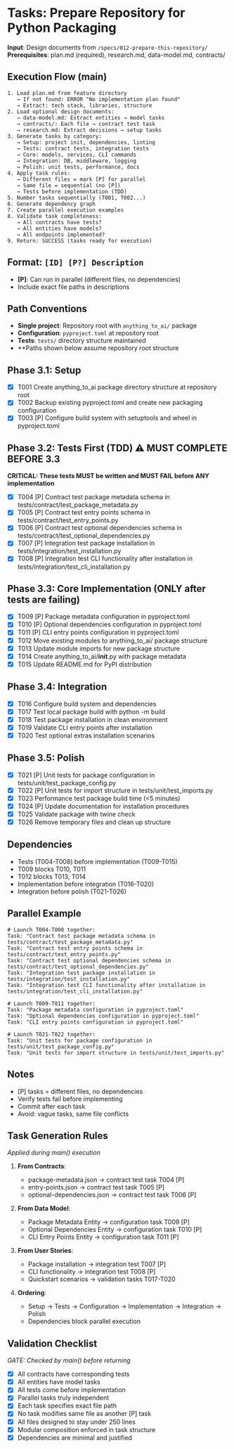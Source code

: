 # Tasks: Prepare Repository for Python Packaging

**Input**: Design documents from `/specs/012-prepare-this-repository/`
**Prerequisites**: plan.md (required), research.md, data-model.md, contracts/

## Execution Flow (main)

```
1. Load plan.md from feature directory
   → If not found: ERROR "No implementation plan found"
   → Extract: tech stack, libraries, structure
2. Load optional design documents:
   → data-model.md: Extract entities → model tasks
   → contracts/: Each file → contract test task
   → research.md: Extract decisions → setup tasks
3. Generate tasks by category:
   → Setup: project init, dependencies, linting
   → Tests: contract tests, integration tests
   → Core: models, services, CLI commands
   → Integration: DB, middleware, logging
   → Polish: unit tests, performance, docs
4. Apply task rules:
   → Different files = mark [P] for parallel
   → Same file = sequential (no [P])
   → Tests before implementation (TDD)
5. Number tasks sequentially (T001, T002...)
6. Generate dependency graph
7. Create parallel execution examples
8. Validate task completeness:
   → All contracts have tests?
   → All entities have models?
   → All endpoints implemented?
9. Return: SUCCESS (tasks ready for execution)
```

## Format: `[ID] [P?] Description`

- **[P]**: Can run in parallel (different files, no dependencies)
- Include exact file paths in descriptions

## Path Conventions

- **Single project**: Repository root with `anything_to_ai/` package
- **Configuration**: `pyproject.toml` at repository root
- **Tests**: `tests/` directory structure maintained
- \*\*Paths shown below assume repository root structure

## Phase 3.1: Setup

- [x] T001 Create anything_to_ai package directory structure at repository root
- [x] T002 Backup existing pyproject.toml and create new packaging configuration
- [x] T003 [P] Configure build system with setuptools and wheel in pyproject.toml

## Phase 3.2: Tests First (TDD) ⚠️ MUST COMPLETE BEFORE 3.3

**CRITICAL: These tests MUST be written and MUST FAIL before ANY implementation**

- [x] T004 [P] Contract test package metadata schema in tests/contract/test_package_metadata.py
- [x] T005 [P] Contract test entry points schema in tests/contract/test_entry_points.py
- [x] T006 [P] Contract test optional dependencies schema in tests/contract/test_optional_dependencies.py
- [x] T007 [P] Integration test package installation in tests/integration/test_installation.py
- [x] T008 [P] Integration test CLI functionality after installation in tests/integration/test_cli_installation.py

## Phase 3.3: Core Implementation (ONLY after tests are failing)

- [x] T009 [P] Package metadata configuration in pyproject.toml
- [x] T010 [P] Optional dependencies configuration in pyproject.toml
- [x] T011 [P] CLI entry points configuration in pyproject.toml
- [x] T012 Move existing modules to anything_to_ai/ package structure
- [x] T013 Update module imports for new package structure
- [x] T014 Create anything_to_ai/**init**.py with package metadata
- [x] T015 Update README.md for PyPI distribution

## Phase 3.4: Integration

- [x] T016 Configure build system and dependencies
- [x] T017 Test local package build with python -m build
- [x] T018 Test package installation in clean environment
- [x] T019 Validate CLI entry points after installation
- [x] T020 Test optional extras installation scenarios

## Phase 3.5: Polish

- [x] T021 [P] Unit tests for package configuration in tests/unit/test_package_config.py
- [x] T022 [P] Unit tests for import structure in tests/unit/test_imports.py
- [x] T023 Performance test package build time (<5 minutes)
- [x] T024 [P] Update documentation for installation procedures
- [x] T025 Validate package with twine check
- [x] T026 Remove temporary files and clean up structure

## Dependencies

- Tests (T004-T008) before implementation (T009-T015)
- T009 blocks T010, T011
- T012 blocks T013, T014
- Implementation before integration (T016-T020)
- Integration before polish (T021-T026)

## Parallel Example

```
# Launch T004-T008 together:
Task: "Contract test package metadata schema in tests/contract/test_package_metadata.py"
Task: "Contract test entry points schema in tests/contract/test_entry_points.py"
Task: "Contract test optional dependencies schema in tests/contract/test_optional_dependencies.py"
Task: "Integration test package installation in tests/integration/test_installation.py"
Task: "Integration test CLI functionality after installation in tests/integration/test_cli_installation.py"

# Launch T009-T011 together:
Task: "Package metadata configuration in pyproject.toml"
Task: "Optional dependencies configuration in pyproject.toml"
Task: "CLI entry points configuration in pyproject.toml"

# Launch T021-T022 together:
Task: "Unit tests for package configuration in tests/unit/test_package_config.py"
Task: "Unit tests for import structure in tests/unit/test_imports.py"
```

## Notes

- [P] tasks = different files, no dependencies
- Verify tests fail before implementing
- Commit after each task
- Avoid: vague tasks, same file conflicts

## Task Generation Rules

_Applied during main() execution_

1. **From Contracts**:
   - package-metadata.json → contract test task T004 [P]
   - entry-points.json → contract test task T005 [P]
   - optional-dependencies.json → contract test task T006 [P]
2. **From Data Model**:
   - Package Metadata Entity → configuration task T009 [P]
   - Optional Dependencies Entity → configuration task T010 [P]
   - CLI Entry Points Entity → configuration task T011 [P]
3. **From User Stories**:

   - Package installation → integration test T007 [P]
   - CLI functionality → integration test T008 [P]
   - Quickstart scenarios → validation tasks T017-T020

4. **Ordering**:
   - Setup → Tests → Configuration → Implementation → Integration → Polish
   - Dependencies block parallel execution

## Validation Checklist

_GATE: Checked by main() before returning_

- [x] All contracts have corresponding tests
- [x] All entities have model tasks
- [x] All tests come before implementation
- [x] Parallel tasks truly independent
- [x] Each task specifies exact file path
- [x] No task modifies same file as another [P] task
- [x] All files designed to stay under 250 lines
- [x] Modular composition enforced in task structure
- [x] Dependencies are minimal and justified
